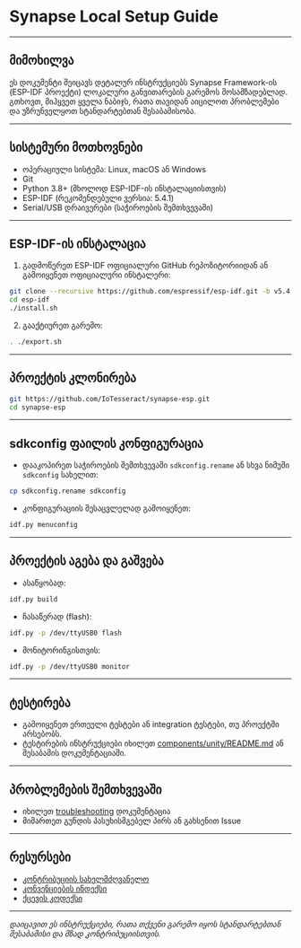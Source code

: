 # Synapse Local Setup Guide

---

## მიმოხილვა

ეს დოკუმენტი შეიცავს დეტალურ ინსტრუქციებს Synapse Framework-ის (ESP-IDF პროექტი) ლოკალური განვითარების გარემოს მოსამზადებლად. გთხოვთ, მიჰყვეთ ყველა ნაბიჯს, რათა თავიდან აიცილოთ პრობლემები და უზრუნველყოთ სტანდარტებთან შესაბამისობა.

---

## სისტემური მოთხოვნები

- ოპერაციული სისტემა: Linux, macOS ან Windows
- Git
- Python 3.8+ (მხოლოდ ESP-IDF-ის ინსტალაციისთვის)
- ESP-IDF (რეკომენდებული ვერსია: 5.4.1)
- Serial/USB დრაივერები (საჭიროების შემთხვევაში)

---

## ESP-IDF-ის ინსტალაცია

1. გადმოწერეთ ESP-IDF ოფიციალური GitHub რეპოზიტორიიდან ან გამოიყენეთ ოფიციალური ინსტალერი:

```bash
git clone --recursive https://github.com/espressif/esp-idf.git -b v5.4.1
cd esp-idf
./install.sh
```

2. გააქტიურეთ გარემო:

```bash
. ./export.sh
```

---

## პროექტის კლონირება

```bash
git https://github.com/IoTesseract/synapse-esp.git
cd synapse-esp
```

---

## sdkconfig ფაილის კონფიგურაცია

- დააკოპირეთ საჭიროების შემთხვევაში `sdkconfig.rename` ან სხვა ნიმუში `sdkconfig` სახელით:

```bash
cp sdkconfig.rename sdkconfig
```

- კონფიგურაციის შესაცვლელად გამოიყენეთ:

```bash
idf.py menuconfig
```

---

## პროექტის აგება და გაშვება

- ასაწყობად:

```bash
idf.py build
```

- ჩასაწერად (flash):

```bash
idf.py -p /dev/ttyUSB0 flash
```

- მონიტორინგისთვის:

```bash
idf.py -p /dev/ttyUSB0 monitor
```

---

## ტესტირება

- გამოიყენეთ ერთეული ტესტები ან integration ტესტები, თუ პროექტში არსებობს.
- ტესტირების ინსტრუქციები იხილეთ [components/unity/README.md](../../components/unity/README.md) ან შესაბამის დოკუმენტაციაში.

---

## პრობლემების შემთხვევაში

- იხილეთ [troubleshooting](../troubleshooting/) დოკუმენტაცია
- მიმართეთ გუნდის პასუხისმგებელ პირს ან გახსენით Issue

---

## რესურსები

- [კონტრიბუციის სახელმძღვანელო](contributing_guide.md)
- [კონვენციების ინდექსი](../convention/convention_index.md)
- [ქცევის კოდექსი](code_of_conduct.md)

---

_დაიცავით ეს ინსტრუქციები, რათა თქვენი გარემო იყოს სტანდარტებთან შესაბამისი და მზად კონტრიბუციისთვის._
